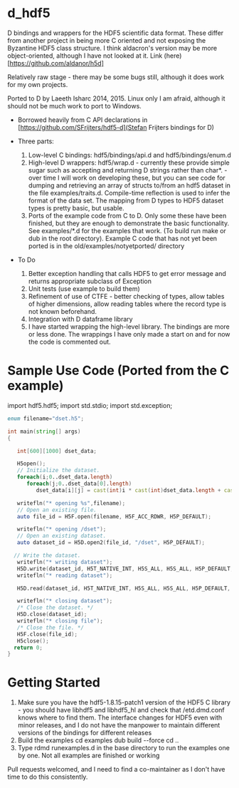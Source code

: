 d_hdf5
=======

D bindings and wrappers for the HDF5 scientific data format.  These differ from another project in being more C oriented and not exposing the Byzantine HDF5 class structure.  I think aldacron's version may be more object-oriented, although I have not looked at it.  Link (here)[https://github.com/aldanor/h5d]

Relatively raw stage - there may be some bugs still, although it does work for my own projects.

Ported to D by Laeeth Isharc 2014, 2015.  Linux only I am afraid, although it should not be much work to port to Windows.

* Borrowed heavily from C API declarations in [https://github.com/SFrijters/hdf5-d](Stefan Frijters bindings for D)
* Three parts:
    1. Low-level C bindings: hdf5/bindings/api.d and hdf5/bindings/enum.d
    2. High-level D wrappers:  hdf5/wrap.d
            - currently these provide simple sugar such as accepting and returning D strings rather than char*.
            - over time I will work on developing these, but you can see code for dumping and retrieving an array of structs to/from an hdf5
                dataset in the file examples/traits.d.  Compile-time reflection is used to infer the format of the data set.  The mapping from D types
                to HDF5 dataset types is pretty basic, but usable.
    3. Ports of the example code from C to D.  Only some these have been finished, but they are enough to demonstrate the basic functionality.  See examples/*.d for the examples that work.  (To build run make or dub in the root directory).  Example C code that has not yet been ported is in the old/examples/notyetported/ directory

* To Do
    1.  Better exception handling that calls HDF5 to get error message and returns appropriate subclass of Exception
    2.  Unit tests (use example to build them)
    3.  Refinement of use of CTFE - better checking of types, allow tables of higher dimensions, allow reading tables where the record type is not known beforehand.
    4.  Integration with D dataframe library
    5.  I have started wrapping the high-level library.  The bindings are more or less done.  The wrappings I have only made a start on and for now the code is commented out.

Sample Use Code (Ported from the C example)
===========================================
import hdf5.hdf5;
import std.stdio;
import std.exception;

```D
enum filename="dset.h5";

int main(string[] args)
{

   int[600][1000] dset_data;

   H5open();
   // Initialize the dataset.
   foreach(i;0..dset_data.length)
      foreach(j;0..dset_data[0].length)
         dset_data[i][j] = cast(int)i * cast(int)dset_data.length + cast(int)j + 1;

   writefln("* opening %s",filename);
   // Open an existing file.
   auto file_id = H5F.open(filename, H5F_ACC_RDWR, H5P_DEFAULT);

   writefln("* opening /dset");
   // Open an existing dataset. 
   auto dataset_id = H5D.open2(file_id, "/dset", H5P_DEFAULT);

  // Write the dataset. 
   writefln("* writing dataset");
   H5D.write(dataset_id, H5T_NATIVE_INT, H5S_ALL, H5S_ALL, H5P_DEFAULT, cast(ubyte*)dset_data.ptr);
   writefln("* reading dataset");

   H5D.read(dataset_id, H5T_NATIVE_INT, H5S_ALL, H5S_ALL, H5P_DEFAULT, cast(ubyte*)&dset_data).ptr;

   writefln("* closing dataset");
   /* Close the dataset. */
   H5D.close(dataset_id);
   writefln("* closing file");
   /* Close the file. */
   H5F.close(file_id);
   H5close();
  return 0;
}
```
Getting Started
===============

1.  Make sure you have the hdf5-1.8.15-patch1 version of the HDF5 C library - you should have libhdf5 and libhdf5_hl and check that /etd.dmd.conf knows where to find them.  The interface changes for HDF5 even with minor releases, and I do not have the manpower to maintain different versions of the bindings for different releases
2.  Build the examples
        cd examples
        dub build --force
        cd ..
4.  Type rdmd runexamples.d in the base directory to run the examples one by one.  Not all examples are finished or working


Pull requests welcomed, and I need to find a co-maintainer as I don't have time to do this consistently.
